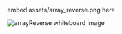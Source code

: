 embed assets/array_reverse.png here 

![arrayReverse whiteboard image](https://github.com/billybunn/data-structures-and-algorithms-JS/blob/master/assets/array_reverse.jpg "arrayReverse Wite Board")
